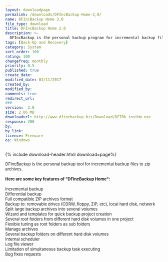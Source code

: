 ```yaml
---
layout: downloadpage
permalink: /downloads/DFIncBackup-Home-2,0/
name: DFIncBackup Home 2.0
file_type: download
title: DFIncBackup Home 2.0
description: >-
  DFIncBackup is the personal backup program for incremental backup files to zip archives
tags: [Back-Up and Recovery]
category: System
sort_order: 100
rating: 100
changefreq: monthly
priority: 0.5
published: true
create_date: 
modified_date: 03/11/2017
created_by: 
modified_by: 
comments: true
redirect_url: 
### 
version:  2.0
size: 2.06 MB
downloadurl: http://www.dfincbackup.biz/Download/DFIBk_instHm.exe
response: 200
by: 
by_link: 
licence: Freeware
os: Windows
---
```


{% include download-header.html download=page%}

<p style="fix-download-text !important">
<p><font size="2">DFIncBackup is the personal backup tool for incremental backup files to zip archives.<br />
<br />
<span><strong>Here are some key features of "DFIncBackup Home":</strong></span><br />
<br />
Incremental backup <br />
Differential backup<br />
Full compatible ZIP archives format <br />
Backup to: removable drives (CDRW, floppy, ZIP, etc), local hard disk, network <br />
Split large backup archives into several volumes <br />
Wizard and templates for quick backup project creation <br />
Several root folders from different hard disk volumes in one project <br />
Flexible tuning as root folders as sub folders <br />
Manage archives <br />
Several backup folders on different hard disk volumes<br />
Internal scheduler <br />
Log file viewer<br />
Limitation of simultaneous backup task executing<br />
Bug fixes requests<br />
</font></p></p>
